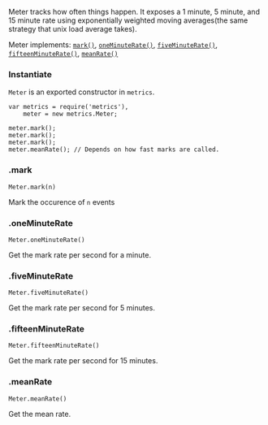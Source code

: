 Meter tracks how often things happen. It exposes a 1 minute, 5 minute, and 15 minute rate using exponentially weighted moving averages(the same strategy that unix load average takes).

Meter implements: [`mark()`](#Meter.mark), [`oneMinuteRate()`](#Meter.oneMinuteRate), [`fiveMinuteRate()`](#Meter.fiveMinuteRate), [`fifteenMinuteRate()`](#Meter.fifteenMinuteRate), [`meanRate()`](#Meter.meanRate)

### Instantiate
`Meter` is an exported constructor in `metrics`.

```
var metrics = require('metrics'),
    meter = new metrics.Meter;

meter.mark();
meter.mark();
meter.mark();
meter.meanRate(); // Depends on how fast marks are called.
```

### .mark
`Meter.mark(n)`

Mark the occurence of `n` events

### .oneMinuteRate
`Meter.oneMinuteRate()`

Get the mark rate per second for a minute.

### .fiveMinuteRate
`Meter.fiveMinuteRate()`

Get the mark rate per second for 5 minutes.

### .fifteenMinuteRate
`Meter.fifteenMinuteRate()`

Get the mark rate per second for 15 minutes.

### .meanRate
`Meter.meanRate()`

Get the mean rate.